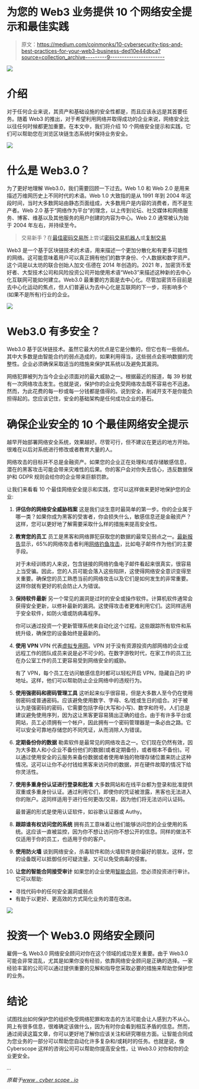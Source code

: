 # 为您的 Web3 业务提供 10 个网络安全提示和最佳实践

> 原文：<https://medium.com/coinmonks/10-cybersecurity-tips-and-best-practices-for-your-web3-business-ded10e44dbca?source=collection_archive---------9----------------------->

![](img/0d7f53eef6060a510ead98b1ef3b2baf.png)

# 介绍

对于任何企业来说，其资产和基础设施的安全性都是，而且应该永远是其首要任务。随着 Web3 的推出，对于希望利用网络并取得成功的企业来说，网络安全比以往任何时候都更加重要。在本文中，我们将介绍 10 个网络安全提示和实践，它们可以帮助您在浏览区块链生态系统时保持业务安全。

![](img/7eaa234440c104665698cdaf1731daf8.png)

# 什么是 Web3.0？

为了更好地理解 Web3.0，我们需要回顾一下过去。Web 1.0 和 Web 2.0 是用来描述万维网历史上不同时代的术语。Web 1.0 大致指的是从 1991 年到 2004 年这段时间，当时大多数网站由静态页面组成，大多数用户是内容的消费者，而不是生产者。Web 2.0 基于“网络作为平台”的理念，以上传到论坛、社交媒体和网络服务、博客、维基以及其他服务的用户创建的内容为中心。Web 2.0 通常被认为始于 2004 年左右，并持续至今。

> 交易新手？在[最佳密码交易所](/coinmonks/crypto-exchange-dd2f9d6f3769)上尝试[密码交易机器人](/coinmonks/crypto-trading-bot-c2ffce8acb2a)或[复制交易](/coinmonks/top-10-crypto-copy-trading-platforms-for-beginners-d0c37c7d698c)

Web3 是一个基于区块链技术的术语，用来描述一个更加分散化和有更多可能性的网络。这可能意味着用户可以真正拥有他们的数字身份、个人数据和数字资产。这个词是以太坊的联合创始人加文·伍德在 2014 年创造的。2021 年，加密货币爱好者、大型技术公司和风险投资公司开始使用术语“Web3”来描述这种新的去中心化互联网可能如何建立。Web3.0 最重要的方面是去中心化。尽管加密货币目前是去中心化运动的焦点，但人们普遍认为去中心化是互联网的下一步，将影响多个(如果不是所有)行业的企业。

![](img/2e07de7eebdd4e1d4819434446aec4f9.png)

# Web3.0 有多安全？

Web3.0 基于区块链技术。虽然它最大的优点是它是分散的，但它也有一些弱点。其中大多数是由智能合约的弱点造成的，如果利用得当，这些弱点会影响数据的完整性。企业必须确保采取适当的措施来保护其系统以及避免其漏洞。

网络犯罪被列为当今企业必须面对的最大威胁之一。根据最近的报道，每 39 秒就有一次网络攻击发生。也就是说，保护你的企业免受网络攻击既不容易也不迅速。然而，为此花费的每一秒或每一分钱都是值得的。说到安全，削减开支不是你能负担得起的。您应该记住，安全的基础架构是任何成功企业的基石。

# 确保企业安全的 10 个最佳网络安全提示

越早开始部署网络安全系统，效果越好。尽管可行，但不建议在更远的地方开始。很难在以后对系统进行修改或者教育大量的人。

网络攻击的目标并不总是金融资产。如果您的企业正在处理和/或存储敏感信息，潜在的黑客攻击可能会带来灾难性的后果。你的客户会对你失去信心，违反数据保护和 GDPR 规则会给你的企业带来巨额罚款。

让我们来看看 10 个最佳网络安全提示和实践，您可以这样做来更好地保护您的企业:

1.  **评估你的网络安全威胁档案** 这是我们谈生意时最简单的第一步。你的企业属于哪一类？如果你成为黑客的受害者，你会损失什么，敏感信息还是金融资产？这样，您可以更好地了解需要采取什么样的措施来提高安全性。
2.  **教育您的员工** 员工是黑客和网络罪犯获取您的数据的最常见弱点之一。[最新报告](https://www.cybertalk.org/2022/03/30/top-15-phishing-attack-statistics-and-they-might-scare-you/)显示，65%的网络攻击者利用[网络钓鱼攻击](https://www.cyberscope.io/blog/what-is-phishing-in-crypto-and-how-you-can-avoid-it)，比如电子邮件作为他们的主要手段。

    对于未经训练的人来说，包含链接的网络钓鱼电子邮件看起来很真实，很容易上当受骗。因此，您的人员可能会落入这些陷阱，这使得网络安全意识变得至关重要。确保您的员工熟悉当前的网络攻击以及它们是如何发生的非常重要。这样你就有更好的机会防止人为错误。
3.  **保持软件最新** 另一个常见的漏洞是过时的安全或操作软件。计算机软件通常会获得安全更新，以修补最新的漏洞。这使得攻击者更难利用它们。这同样适用于安全软件，如防火墙或防病毒程序。

    你可以通过投资一个更新管理系统来自动化这个过程。这些跟踪所有软件和系统升级，确保您的设备始终是最新的。
4.  **使用 VPN** VPN 代表[虚拟专用网](https://en.wikipedia.org/wiki/Virtual_private_network)。VPN 对于没有资源投资内部网络的企业或远程工作的团队成员来说是必不可少的。在数字游牧时代，在家工作的员工比在办公室工作的员工更容易受到网络安全的威胁。

    有了 VPN，每个员工在访问敏感信息时都可以轻松开启 VPN，隐藏自己的 IP 地址。这样，他们可以帮助防止企业网络中的违规行为。
5.  **使用强密码和密码管理工具** 这听起来似乎很容易，但是大多数人至今仍在使用弱密码或普通密码。应该避免使用数字、字母、名/姓或生日的组合。对于被认为是强密码的密码，它需要包括字母(大写和小写)、数字和符号。人们总是建议避免使用序列，因为这让黑客更容易猜出正确的组合。由于有许多平台或网站，员工必须拥有一个帐户，因此拥有一个密码管理器是一条必由之路。它可以安全可靠地存储您的不同凭证，从而消除人为错误。
6.  **定期备份你的数据** 勒索软件是最常见的网络攻击之一。它们现在仍然有效，因为大多数人和小企业不备份他们的数据(或者定期备份，或者根本不备份)。可以通过使用安全的云服务来备份数据或者使用单独的物理存储位置来防止这种情况。这可以让你不必付钱给黑客来访问你的数据，并在硬件故障的情况下给你灵活性。
7.  **使用多重身份认证进行登录和批准** 大多数网站和在线平台都为登录和批准提供双重或多重身份认证。通过利用它们，即使你的凭证被泄露，黑客也无法进入你的账户。这同样适用于进行任何更改/交易，因为他们将无法访问认证码。

    最普遍的形式是使用认证软件，如谷歌认证器或 Authy。
8.  **跟踪谁有权访问您的系统** 拥有员工意味着让他们能够访问您的企业使用的系统。这应该一直被监控，因为你不想让访问你不想公开的信息。同样的做法不仅适用于你的员工，也适用于你的客户。
9.  **使用防火墙** 谈到网络安全，杀毒软件和防火墙软件是你最好的朋友。这样，您的设备既可以抵御任何可疑流量，又可以免受病毒的侵害。
10.  **让您的智能合同接受审计** 如果您的企业使用[智能合同](https://www.cyberscope.io/blog/smart-contract-audits-a-complete-guide)，您必须投资进行审计。它可以帮助:

*   寻找代码中的任何安全漏洞或弱点
*   有助于以更好、更高效的方式简化业务的潜在改进。

![](img/592b33c86b493a9b91902f889b008e99.png)

# 投资一个 Web3.0 网络安全顾问

雇佣一名 Web3.0 网络安全顾问对你在这个领域的成功至关重要。由于 Web3.0 可能会非常混乱，尤其是如果你没有经验，依靠网络安全顾问是正确的选择。一家经验丰富的公司可以通过提供重要的见解和指导您采取必要的措施来帮助您保护您的业务。

# 结论

试图找出如何保护您的组织免受网络犯罪和攻击的方法可能会让人感到力不从心。网上有很多信息，很难确定该做什么，因为有时你会看到相互矛盾的信息。然而，通过阅读这篇文章，你可以更好地了解你应该关注和研究哪些方面。让智能合同成为您业务的一部分可以帮助您自动化许多复杂和/或耗时的任务。也就是说，像 Cyberscope 这样的咨询公司可以帮助你提高安全性，让 Web3.0 对你和你的企业更安全。

*…*

*原载于*[*www . cyber scope . io*](https://www.cyberscope.io/)